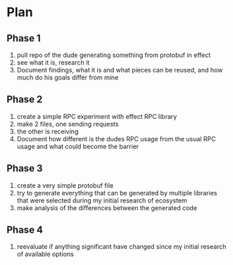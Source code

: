 # Plan

## Phase 1

1. pull repo of the dude generating something from protobuf in effect
2. see what it is, research it
3. Document findings, what it is and what pieces can be reused, and how much
   do his goals differ from mine

## Phase 2

1. create a simple RPC experiment with effect RPC library
2. make 2 files, one sending requests
3. the other is receiving
4. Document how different is the dudes RPC usage from the usual RPC usage and
   what could become the barrier

## Phase 3

1. create a very simple protobuf file
2. try to generate everything that can be generated by multiple libraries that
   were selected during my initial research of ecosystem
3. make analysis of the differences between the generated code

## Phase 4

1. reevaluate if anything significant have changed since my initial research of
   available options
